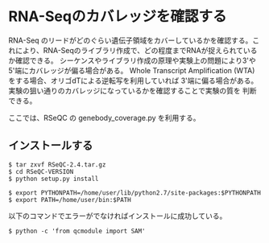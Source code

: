 # RNA-Seqのカバレッジを確認する
RNA-Seq のリードがどのぐらい遺伝子領域をカバーしているかを確認する。これにより、RNA-Seqのライブラリ作成で、どの程度までRNAが捉えられているか確認できる。
シーケンスやライブラリ作成の原理や実験上の問題により3'や5'端にカバレッジが偏る場合がある。
Whole Transcript Amplification (WTA) をする場合、オリゴdTによる逆転写を利用していれば
3'端に偏る場合がある。実験の狙い通りのカバレッジになっているかを確認することで実験の質を
判断できる。

ここでは、RSeQC の genebody_coverage.py を利用する。

## インストールする
```
$ tar zxvf RSeQC-2.4.tar.gz
$ cd RSeQC-VERSION
$ python setup.py install

$ export PYTHONPATH=/home/user/lib/python2.7/site-packages:$PYTHONPATH
$ export PATH=/home/user/bin:$PATH
```

以下のコマンドでエラーがでなければインストールに成功している。
```
$ python -c 'from qcmodule import SAM'
```

